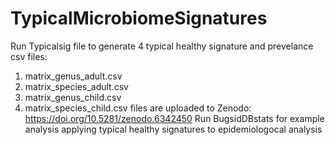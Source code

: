 # TypicalMicrobiomeSignatures
Run Typicalsig file to generate 4 typical healthy signature and prevelance csv files:
1. matrix_genus_adult.csv
2. matrix_species_adult.csv
3. matrix_genus_child.csv
4. matrix_species_child.csv
files are uploaded to Zenodo: https://doi.org/10.5281/zenodo.6342450
Run BugsidDBstats for example analysis applying typical healthy signatures to epidemiologocal analysis 
